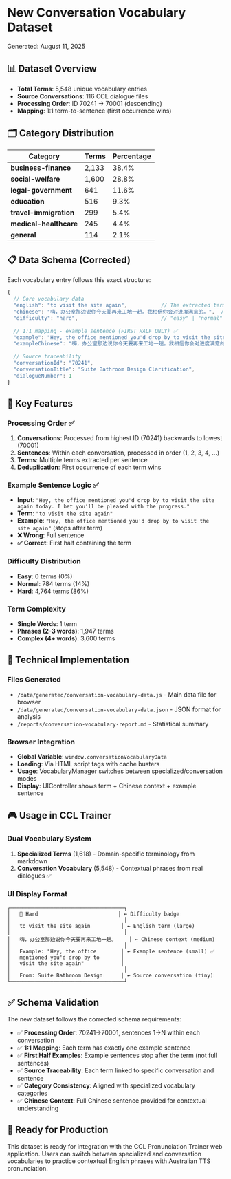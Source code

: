 # New Conversation Vocabulary Dataset

Generated: August 11, 2025

## 📊 Dataset Overview

- **Total Terms**: 5,548 unique vocabulary entries
- **Source Conversations**: 116 CCL dialogue files  
- **Processing Order**: ID 70241 → 70001 (descending)
- **Mapping**: 1:1 term-to-sentence (first occurrence wins)

## 🗂️ Category Distribution

| Category | Terms | Percentage |
|----------|-------|------------|
| **business-finance** | 2,133 | 38.4% |
| **social-welfare** | 1,600 | 28.8% |
| **legal-government** | 641 | 11.6% |
| **education** | 516 | 9.3% |
| **travel-immigration** | 299 | 5.4% |
| **medical-healthcare** | 245 | 4.4% |
| **general** | 114 | 2.1% |

## 📋 Data Schema (Corrected)

Each vocabulary entry follows this exact structure:

```javascript
{
  // Core vocabulary data
  "english": "to visit the site again",           // The extracted term/phrase
  "chinese": "嗨，办公室那边说你今天要再来工地一趟。我相信你会对进度满意的。",  // Full Chinese sentence (for context)
  "difficulty": "hard",                           // "easy" | "normal" | "hard"
  
  // 1:1 mapping - example sentence (FIRST HALF ONLY) ✅
  "example": "Hey, the office mentioned you'd drop by to visit the site again",  
  "exampleChinese": "嗨，办公室那边说你今天要再来工地一趟。我相信你会对进度满意的。",
  
  // Source traceability
  "conversationId": "70241",
  "conversationTitle": "Suite Bathroom Design Clarification",
  "dialogueNumber": 1
}
```

## 🎯 Key Features

### Processing Order ✅
1. **Conversations**: Processed from highest ID (70241) backwards to lowest (70001)
2. **Sentences**: Within each conversation, processed in order (1, 2, 3, 4, ...)
3. **Terms**: Multiple terms extracted per sentence
4. **Deduplication**: First occurrence of each term wins

### Example Sentence Logic ✅
- **Input**: `"Hey, the office mentioned you'd drop by to visit the site again today. I bet you'll be pleased with the progress."`
- **Term**: `"to visit the site again"`
- **Example**: `"Hey, the office mentioned you'd drop by to visit the site again"` (stops after term)
- **❌ Wrong**: Full sentence
- **✅ Correct**: First half containing the term

### Difficulty Distribution
- **Easy**: 0 terms (0%)
- **Normal**: 784 terms (14%)  
- **Hard**: 4,764 terms (86%)

### Term Complexity
- **Single Words**: 1 term
- **Phrases (2-3 words)**: 1,947 terms
- **Complex (4+ words)**: 3,600 terms

## 🔧 Technical Implementation

### Files Generated
- `/data/generated/conversation-vocabulary-data.js` - Main data file for browser
- `/data/generated/conversation-vocabulary-data.json` - JSON format for analysis
- `/reports/conversation-vocabulary-report.md` - Statistical summary

### Browser Integration
- **Global Variable**: `window.conversationVocabularyData`
- **Loading**: Via HTML script tags with cache busters
- **Usage**: VocabularyManager switches between specialized/conversation modes
- **Display**: UIController shows term + Chinese context + example sentence

## 🎮 Usage in CCL Trainer

### Dual Vocabulary System
1. **Specialized Terms** (1,618) - Domain-specific terminology from markdown
2. **Conversation Vocabulary** (5,548) - Contextual phrases from real dialogues ✅

### UI Display Format
```
┌─────────────────────────────────────┐
│   🔴 Hard                          │ ← Difficulty badge
│                                     │
│   to visit the site again          │ ← English term (large)
│                                     │
│   嗨，办公室那边说你今天要再来工地一趟。    │ ← Chinese context (medium)  
│                                     │
│   Example: "Hey, the office        │ ← Example sentence (small) ✅
│   mentioned you'd drop by to       │
│   visit the site again"            │
│                                     │
│   From: Suite Bathroom Design      │ ← Source conversation (tiny)
└─────────────────────────────────────┘
```

## ✅ Schema Validation

The new dataset follows the corrected schema requirements:

- ✅ **Processing Order**: 70241→70001, sentences 1→N within each conversation
- ✅ **1:1 Mapping**: Each term has exactly one example sentence  
- ✅ **First Half Examples**: Example sentences stop after the term (not full sentences)
- ✅ **Source Traceability**: Each term linked to specific conversation and sentence
- ✅ **Category Consistency**: Aligned with specialized vocabulary categories
- ✅ **Chinese Context**: Full Chinese sentence provided for contextual understanding

## 🚀 Ready for Production

This dataset is ready for integration with the CCL Pronunciation Trainer web application. Users can switch between specialized and conversation vocabularies to practice contextual English phrases with Australian TTS pronunciation.